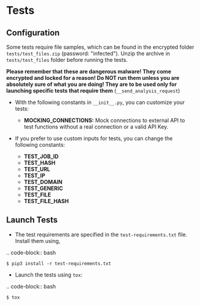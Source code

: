 Tests
======================================

Configuration
--------------------------------------

Some tests require file samples, which can be found in the encrypted folder ``tests/test_files.zip`` (password: "infected").
Unzip the archive in ``tests/test_files`` folder before running the tests.

**Please remember that these are dangerous malware! They come encrypted and locked for a reason!
Do NOT run them unless you are absolutely sure of what you are doing!
They are to be used only for launching specific tests that require them** (``__send_analysis_request``)

* With the following constants in ``__init__.py``, you can customize your tests:

  * **MOCKING_CONNECTIONS:** Mock connections to external API to test functions without a real connection or a valid API Key.

* If you prefer to use custom inputs for tests, you can change the following constants:

  * **TEST_JOB_ID**
  * **TEST_HASH**
  * **TEST_URL**
  * **TEST_IP**
  * **TEST_DOMAIN**
  * **TEST_GENERIC**
  * **TEST_FILE**
  * **TEST_FILE_HASH**

Launch Tests
-------------------------------------

* The test requirements are specified in the ``test-requirements.txt`` file. Install them using,
  
.. code-block:: bash

    $ pip3 install -r test-requirements.txt

* Launch the tests using ``tox``:
  
.. code-block:: bash

    $ tox